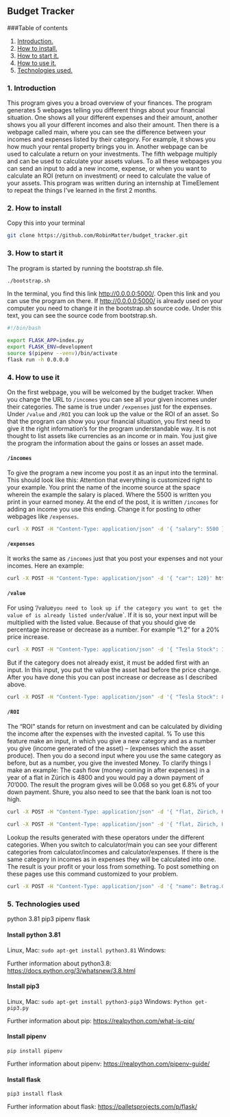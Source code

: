 ## Budget Tracker
###Table of contents
1. [ Introduction. ](#intro)
2. [ How to install. ](#install)
3. [ How to start it. ](#start)
4. [ How to use it. ](#use)
5. [ Technologies used. ](#tec)


<a name="intro"></a>
### 1. Introduction
This program gives you a broad overview of your finances. The program generates 5 webpages telling you different things about your financial situation. One shows all your different expenses and their amount, another shows you all your different incomes and also their amount. Then there is a webpage called main, where you can see the difference between your incomes and expenses listed by their category. For example, it shows you how much your rental property brings you in. Another webpage can be used to calculate a return on your investments. The fifth webpage multiply and can be used to calculate your assets values. To all these webpages you can send an input to add a new income, expense, or when you want to calculate an ROI (return on investment) or need to calculate the value of your assets.
This program was written during an internship at TimeElement to repeat the things I’ve learned in the first 2 months.

<a name="install"></a>
### 2. How to install
Copy this into your terminal
```bash
git clone https://github.com/RobinMatter/budget_tracker.git
```

<a name="start"></a>
### 3. How to start it
The program is started by running the bootstrap.sh file.
``` bash
./bootstrap.sh
``` 
In the terminal, you find this link http://0.0.0.0:5000/. Open this link and you can use the program on there. If http://0.0.0.0:5000/ is already used on your computer you need to change it in the bootstrap.sh source code. Under this text, you can see the source code from bootstrap.sh. 
```bash
#!/bin/bash

export FLASK_APP=index.py
export FLASK_ENV=development
source $(pipenv --venv)/bin/activate
flask run -h 0.0.0.0
```

<a name="use"></a>
### 4. How to use it
On the first webpage, you will be welcomed by the budget tracker. When you change the URL to `/incomes` you can see all your given incomes under their categories. The same is true under `/expenses` just for the expenses. Under `/value` and `/ROI` you can look up the value or the ROI of an asset. So that the program can show you your financial situation, you first need to give it the right information’s for the program understandable way. It is not thought to list assets like currencies as an income or in main. You just give the program the information about the gains or losses an asset made.
#### `/incomes`
To give the program a new income you post it as an input into the terminal. This should look like this: Attention that everything is customized right to your example. You print the name of the income source at the space wherein the example the salary is placed. Where the 5500 is written you print in your earned money. At the end of the post, it is written `/incomes` for adding an income you use this ending. Change it for posting to other webpages like `/expenses`.
```bash
curl -X POST -H "Content-Type: application/json" -d '{ "salary": 5500 }' http://localhost:5000/incomes
```
#### `/expenses`
It works the same as `/incomes` just that you post your expenses and not your incomes.
Here an example:
 ```bash
curl -X POST -H "Content-Type: application/json" -d '{ "car": 120}' http://localhost:5000/expenses
```

#### `/value`
For using ‘/value` you need to look up if the category you want to get the value of is already listed under `/value`. If it is so, your next input will be multiplied with the listed value. Because of that you should give de percentage increase or decrease as a number. For example “1.2” for a 20% price increase. 
```bash
curl -X POST -H "Content-Type: application/json" -d '{ "Tesla Stock": 1.2}' http://localhost:5000/value
```
But if the category does not already exist, it must be added first with an input. In this input, you put the value the asset had before the price change. After you have done this you can post increase or decrease as I described above.
```bash
curl -X POST -H "Content-Type: application/json" -d '{ "Tesla Stock": 880}' http://localhost:5000/value
```
#### `/ROI`
The “ROI” stands for return on investment and can be calculated by dividing the income after the expenses with the invested capital.
%
To use this feature make an input, in which you give a new category and as a number you give (income generated of the asset) – (expenses which the asset produce).
Then you do a second input where you use the same category as before, but as a number, you give the invested Money.
To clarify things I make an example:
The cash flow (money coming in after expenses) in a year of a flat in Zürich is 4800 and you would pay a down payment of 70’000. The result the program gives will be 0.068 so you get 6.8% of your down payment. Shure, you also need to see that the bank loan is not too high.
```bash
curl -X POST -H "Content-Type: application/json" -d '{ "flat, Zürich, Höngenberg": 4800}' http://localhost:5000/value
```
```bash
curl -X POST -H "Content-Type: application/json" -d '{ "flat, Zürich, Höngenberg": 70000}' http://localhost:5000/value
```



Lookup the results generated with these operators under the different categories. When you switch to calculator/main you can see your different categories from calculator/incomes and calculator/expenses. If there is the same category in incomes as in expenses they will be calculated into one. The result is your profit or your loss from something.
To post something on these pages use this command customized to your problem.

```bash
curl -X POST -H "Content-Type: application/json" -d '{ "name": Betrag.0 }' http://localhost:5000/calculator/?
```


<a name="tec"></a>
### 5. Technologies used
python 3.81
pip3
pipenv
flask

#### Install python 3.81
Linux, Mac:
`sudo apt-get install python3.81`
Windows:

Further information about python3.8:
https://docs.python.org/3/whatsnew/3.8.html

#### Install pip3
Linux, Mac:
`sudo apt-get install python3-pip3`
Windows:
`Python get-pip3.py`

Further information about pip:
https://realpython.com/what-is-pip/

#### Install pipenv
`pip install pipenv`

Further information about pipenv:
https://realpython.com/pipenv-guide/


#### Install flask
`pip3 install flask`

Further information about flask:
https://palletsprojects.com/p/flask/